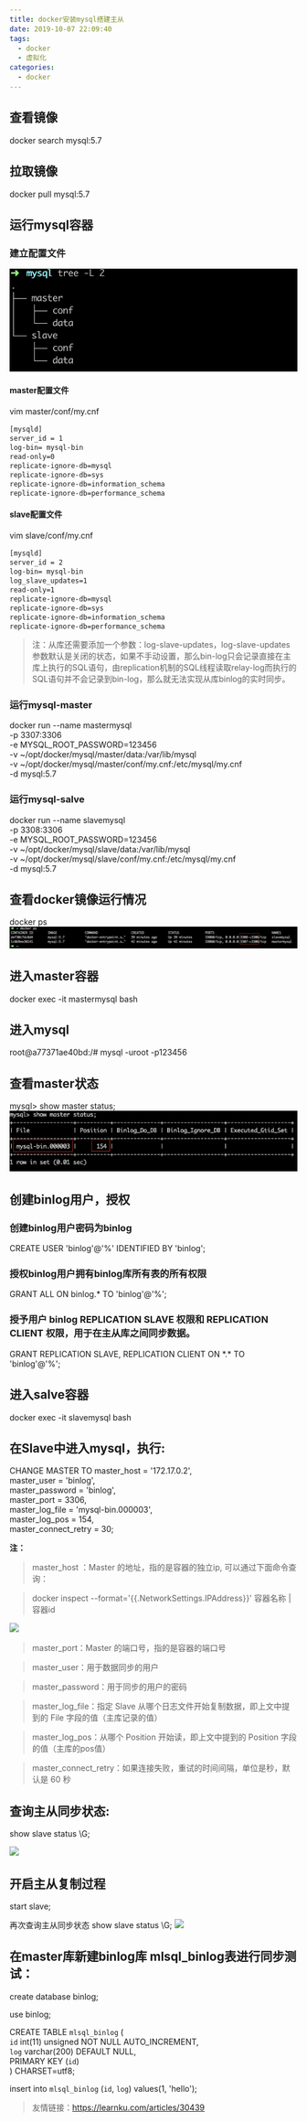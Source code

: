 ```yaml
---
title: docker安装mysql搭建主从
date: 2019-10-07 22:09:40
tags:
  - docker
  - 虚拟化
categories:
  - docker
---
```

## 查看镜像
docker search mysql:5.7
## 拉取镜像
docker pull mysql:5.7
## 运行mysql容器
### 建立配置文件
![](docker安装mysql搭建主从/markdown-img-paste-20191007232046365.png)
#### master配置文件
vim master/conf/my.cnf
```
[mysqld]
server_id = 1
log-bin= mysql-bin
read-only=0
replicate-ignore-db=mysql
replicate-ignore-db=sys
replicate-ignore-db=information_schema
replicate-ignore-db=performance_schema
```
#### slave配置文件
vim slave/conf/my.cnf
```
[mysqld]
server_id = 2
log-bin= mysql-bin
log_slave_updates=1
read-only=1
replicate-ignore-db=mysql
replicate-ignore-db=sys
replicate-ignore-db=information_schema
replicate-ignore-db=performance_schema
```
> 注：从库还需要添加一个参数：log-slave-updates，log-slave-updates参数默认是关闭的状态，如果不手动设置，那么bin-log只会记录直接在主库上执行的SQL语句，由replication机制的SQL线程读取relay-log而执行的SQL语句并不会记录到bin-log，那么就无法实现从库binlog的实时同步。

### 运行mysql-master
docker run --name mastermysql \
-p 3307:3306 \
-e MYSQL_ROOT_PASSWORD=123456 \
-v ~/opt/docker/mysql/master/data:/var/lib/mysql \
-v ~/opt/docker/mysql/master/conf/my.cnf:/etc/mysql/my.cnf \
-d mysql:5.7

### 运行mysql-salve
docker run --name slavemysql \
-p 3308:3306 \
-e MYSQL_ROOT_PASSWORD=123456 \
-v ~/opt/docker/mysql/slave/data:/var/lib/mysql \
-v ~/opt/docker/mysql/slave/conf/my.cnf:/etc/mysql/my.cnf \
-d mysql:5.7

## 查看docker镜像运行情况
docker ps
![](docker安装mysql搭建主从/markdown-img-paste-20190926115002849.png)
## 进入master容器
docker exec -it mastermysql bash
## 进入mysql
root@a77371ae40bd:/# mysql -uroot -p123456
## 查看master状态
mysql> show master status;
![](docker安装mysql搭建主从/markdown-img-paste-20190926115058346.png)

## 创建binlog用户，授权
### 创建binlog用户密码为binlog
CREATE USER 'binlog'@'%' IDENTIFIED BY 'binlog';
### 授权binlog用户拥有binlog库所有表的所有权限
GRANT ALL ON binlog.* TO 'binlog'@'%';
### 授予用户 binlog REPLICATION SLAVE 权限和 REPLICATION CLIENT 权限，用于在主从库之间同步数据。
GRANT REPLICATION SLAVE, REPLICATION CLIENT ON \*.\* TO 'binlog'@'%';
## 进入salve容器
docker exec -it slavemysql bash
## 在Slave中进入mysql，执行:
CHANGE MASTER TO master_host = '172.17.0.2', \
master_user = 'binlog', \
master_password = 'binlog', \
master_port = 3306, \
master_log_file = 'mysql-bin.000003', \
master_log_pos = 154, \
master_connect_retry = 30;

**注：**
>master_host ：Master 的地址，指的是容器的独立ip, 可以通过下面命令查询：

>docker inspect --format='{{.NetworkSettings.IPAddress}}' 容器名称 | 容器id

![](assets/markdown-img-paste-20190926115222899.png)

>master_port：Master 的端口号，指的是容器的端口号

>master_user：用于数据同步的用户

>master_password：用于同步的用户的密码

>master_log_file：指定 Slave 从哪个日志文件开始复制数据，即上文中提到的 File 字段的值（主库记录的值）

>master_log_pos：从哪个 Position 开始读，即上文中提到的 Position 字段的值（主库的pos值）

>master_connect_retry：如果连接失败，重试的时间间隔，单位是秒，默认是 60 秒

## 查询主从同步状态:
show slave status \G;

![](assets/markdown-img-paste-20190926115401342.png)

## 开启主从复制过程
start slave;

再次查询主从同步状态 show slave status \G;
![](assets/markdown-img-paste-20190926115534116.png)

## 在master库新建binlog库 mlsql_binlog表进行同步测试：
create database binlog;

use binlog;

CREATE TABLE `mlsql_binlog` ( \
  `id` int(11) unsigned NOT NULL AUTO_INCREMENT, \
  `log` varchar(200) DEFAULT NULL, \
  PRIMARY KEY (`id`) \
) CHARSET=utf8;

insert into `mlsql_binlog` (`id`, `log`) values(1, 'hello');

> 友情链接：https://learnku.com/articles/30439
